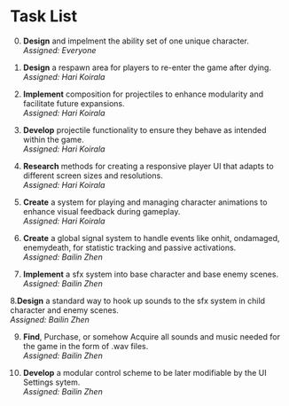 # Task List

0. **Design**  and impelment the ability set of one unique character.  
   *Assigned: Everyone*

1. **Design** a respawn area for players to re-enter the game after dying.  
   *Assigned: Hari Koirala*

2. **Implement** composition for projectiles to enhance modularity and facilitate future expansions.  
   *Assigned: Hari Koirala*

3. **Develop** projectile functionality to ensure they behave as intended within the game.  
   *Assigned: Hari Koirala*

4. **Research** methods for creating a responsive player UI that adapts to different screen sizes and resolutions.  
   *Assigned: Hari Koirala*

5. **Create** a system for playing and managing character animations to enhance visual feedback during gameplay.  
   *Assigned: Hari Koirala*


6. **Create** a global signal system to handle events like onhit, ondamaged, enemydeath, for statistic tracking and passive activations.  
   *Assigned: Bailin Zhen*

7.  **Implement** a sfx system into base character and base enemy scenes.  
   *Assigned: Bailin Zhen*

8.**Design** a standard way to hook up sounds to the sfx system in child character and enemy scenes.  
   *Assigned: Bailin Zhen*

9. **Find**, Purchase, or somehow Acquire all sounds and music needed for the game in the form of .wav files.  
   *Assigned: Bailin Zhen*

10. **Develop** a modular control scheme to be later modifiable by the UI Settings sytem.  
   *Assigned: Bailin Zhen*
